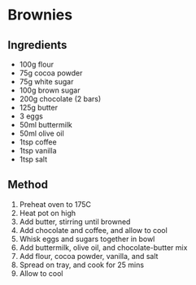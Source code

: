 # Brownies

## Ingredients
- 100g flour
- 75g cocoa powder
- 75g white sugar
- 100g brown sugar
- 200g chocolate (2 bars)
- 125g butter
- 3 eggs
- 50ml buttermilk
- 50ml olive oil
- 1tsp coffee 
- 1tsp vanilla
- 1tsp salt

## Method
1. Preheat oven to 175C
2. Heat pot on high
3. Add butter, stirring until browned
4. Add chocolate and coffee, and allow to cool 
5. Whisk eggs and sugars together in bowl 
6. Add buttermilk, olive oil, and chocolate-butter mix
7. Add flour, cocoa powder, vanilla, and salt
8. Spread on tray, and cook for 25 mins
9. Allow to cool

